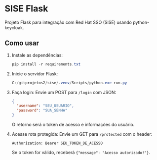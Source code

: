 # SISE Flask

Projeto Flask para integração com Red Hat SSO (SISE) usando python-keycloak.

## Como usar

1. Instale as dependências:
   ```powershell
   pip install -r requirements.txt
   ```

2. Inicie o servidor Flask:
   ```powershell
   C:/gitprojetos2/sise/.venv/Scripts/python.exe run.py
   ```

3. Faça login:
   Envie um POST para `/login` com JSON:
   ```json
   {
     "username": "SEU_USUARIO",
     "password": "SUA_SENHA"
   }
   ```
   O retorno será o token de acesso e informações do usuário.

4. Acesse rota protegida:
   Envie um GET para `/protected` com o header:
   ```
   Authorization: Bearer SEU_TOKEN_DE_ACESSO
   ```
   Se o token for válido, receberá `{"message": "Acesso autorizado!"}`.
